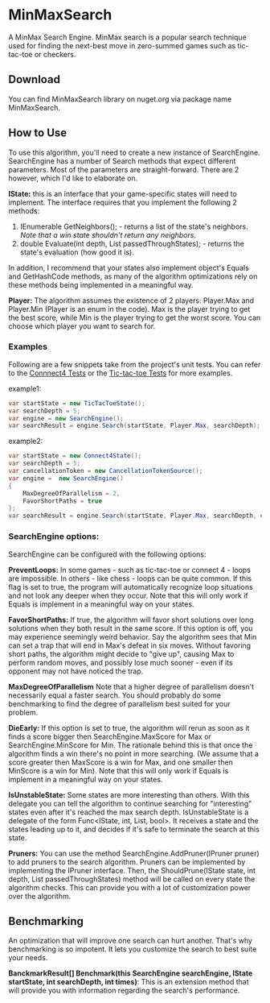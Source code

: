 # MinMaxSearch
A MinMax Search Engine.
MinMax search is a popular search technique used for finding the next-best move in zero-summed games such as tic-tac-toe or checkers.

## Download
You can find MinMaxSearch library on nuget.org via package name MinMaxSearch.

## How to Use
To use this algorithm, you'll need to create a new instance of SearchEngine. 
SearchEngine has a number of Search methods that expect different parameters. Most of the parameters are straight-forward. There are 2 however, which I'd like to elaborate on.

**IState:**
this is an interface that your game-specific states will need to implement. The interface requires that you implement the following 2 methods:
1) IEnumerable<IState> GetNeighbors(); - returns a list of the state's neighbors. *Note that a win state shouldn't return any neighbors*.
2) double Evaluate(int depth, List<IState> passedThroughStates); - returns the state's evaluation (how good it is).

In addition, I recommend that your states also implement object's Equals and GetHashCode methods, as many of the algorithm optimizations rely on these methods being implemented in a meaningful way.

**Player:**
The algorithm assumes the existence of 2 players: Player.Max and Player.Min (Player is an enum in the code).
Max is the player trying to get the best score, while Min is the player trying to get the worst score. You can choose which player you want to search for.

### Examples
Following are a few snippets take from the project's unit tests. You can refer to the [Connnect4 Tests](Connect4Tests/Connect4Tests.cs) or the [Tic-tac-toe Tests](TicTacToeTests/TicTacToeBassicTests.cs) for more examples.

example1:
```csharp
var startState = new TicTacToeState();
var searchDepth = 5;
var engine = new SearchEngine();
var searchResult = engine.Search(startState, Player.Max, searchDepth);
```

example2:
```csharp
var startState = new Connect4State();
var searchDepth = 5;
var cancellationToken = new CancellationTokenSource();
var engine =  new SearchEngine()
{
    MaxDegreeOfParallelism = 2,
    FavorShortPaths = true
};
var searchResult = engine.Search(startState, Player.Max, searchDepth, cancellationToken);
```

### SearchEngine options:
SearchEngine can be configured with the following options:

**PreventLoops:**
In some games - such as tic-tac-toe or connect 4 - loops are impossible. In others - like chess - loops can be quite common. If this flag is set to true, the program will automatically recognize loop situations and not look any deeper when they occur.
Note that this will only work if Equals is implement in a meaningful way on your states.

**FavorShortPaths:**
If true, the algorithm will favor short solutions over long solutions when they both result in the same score.
If this option is off, you may experience seemingly weird behavior. Say the algorithm sees that Min can set a trap that will end in Max's defeat in six moves. Without favoring short paths, the algorithm might decide to "give up", causing Max to perform random moves, and possibly lose much sooner - even if its opponent may not have noticed the trap.

**MaxDegreeOfParallelism**
Note that a higher degree of parallelism doesn't necessarily equal a faster search. You should probably do some benchmarking to find the degree of parallelism best suited for your problem.

**DieEarly:**
If this option is set to true, the algorithm will rerun as soon as it finds a score bigger then SearchEngine.MaxScore for Max or SearchEngine.MinScore for Min.
The rationale behind this is that once the algorithm finds a win there's no point in more searching. (We assume that a score greater then MaxScore is a win for Max, and one smaller then MinScore is a win for Min).
Note that this will only work if Equals is implement in a meaningful way on your states.

**IsUnstableState:**
Some states are more interesting than others. With this delegate you can tell the algorithm to continue searching for "interesting" states even after it's reached the max search depth.
IsUnstableState is a delegate of the form Func<IState, int, List<IState>, bool>. It receives a state and the states leading up to it, and decides if it's safe to terminate the search at this state.

**Pruners:**
You can use the method SearchEngine.AddPruner(IPruner pruner) to add pruners to the search algorithm.
Pruners can be implemented by implementing the IPruner interface. Then, the ShouldPrune(IState state, int depth, List<IState> passedThroughStates) method will be called on every state the algorithm checks. This can provide you with a lot of customization power over the algorithm.

## Benchmarking
An optimization that will improve one search can hurt another. That's why benchmarking is so impotent. It lets you customize the search to best suite your needs.

**BanckmarkResult[] Benchmark(this SearchEngine searchEngine, IState startState, int searchDepth, int times)**: This is an extension method that will provide you with information regarding the search's performance.
